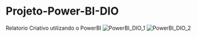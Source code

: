 # Projeto-Power-BI-DIO
Relatorio Criativo utilizando o PowerBI
![PowerBI_DIO_1](https://github.com/vectorcabral/Projeto-Power-BI-DIO/assets/119380591/9bd586c7-caf1-471e-9231-f02465c9d72d)
![PowerBI_DIO_2](https://github.com/vectorcabral/Projeto-Power-BI-DIO/assets/119380591/91275564-cf85-401e-93a8-0fd3125c6380)

